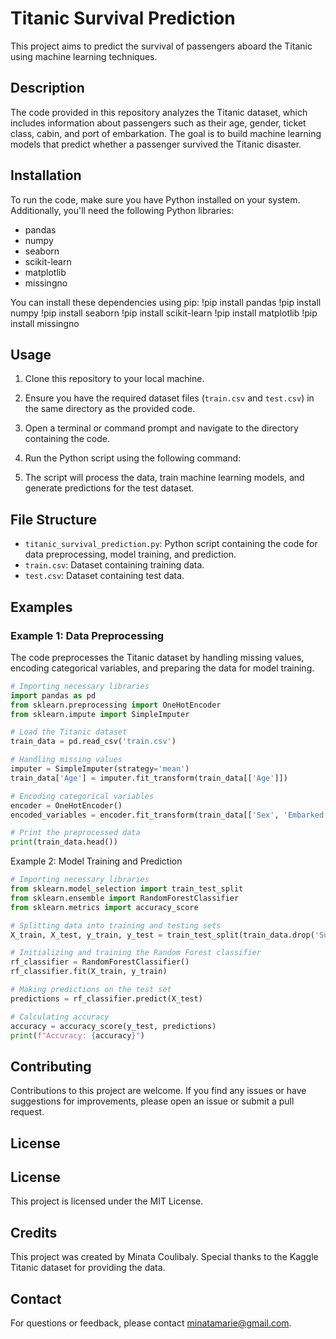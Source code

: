 # Titanic Survival Prediction

This project aims to predict the survival of passengers aboard the Titanic using machine learning techniques.

## Description

The code provided in this repository analyzes the Titanic dataset, which includes information about passengers such as their age, gender, ticket class, cabin, and port of embarkation. The goal is to build machine learning models that predict whether a passenger survived the Titanic disaster.

## Installation

To run the code, make sure you have Python installed on your system. Additionally, you'll need the following Python libraries:

- pandas
- numpy
- seaborn
- scikit-learn
- matplotlib
- missingno

You can install these dependencies using pip:
!pip install pandas 
!pip install numpy 
!pip install seaborn 
!pip install scikit-learn 
!pip install matplotlib 
!pip install missingno

## Usage

1. Clone this repository to your local machine.
2. Ensure you have the required dataset files (`train.csv` and `test.csv`) in the same directory as the provided code.
3. Open a terminal or command prompt and navigate to the directory containing the code.
4. Run the Python script using the following command:


5. The script will process the data, train machine learning models, and generate predictions for the test dataset.

## File Structure

- `titanic_survival_prediction.py`: Python script containing the code for data preprocessing, model training, and prediction.
- `train.csv`: Dataset containing training data.
- `test.csv`: Dataset containing test data.

## Examples

### Example 1: Data Preprocessing

The code preprocesses the Titanic dataset by handling missing values, encoding categorical variables, and preparing the data for model training.

```python
# Importing necessary libraries
import pandas as pd
from sklearn.preprocessing import OneHotEncoder
from sklearn.impute import SimpleImputer

# Load the Titanic dataset
train_data = pd.read_csv('train.csv')

# Handling missing values
imputer = SimpleImputer(strategy='mean')
train_data['Age'] = imputer.fit_transform(train_data[['Age']])

# Encoding categorical variables
encoder = OneHotEncoder()
encoded_variables = encoder.fit_transform(train_data[['Sex', 'Embarked']])

# Print the preprocessed data
print(train_data.head())
```

Example 2: Model Training and Prediction

```python
# Importing necessary libraries
from sklearn.model_selection import train_test_split
from sklearn.ensemble import RandomForestClassifier
from sklearn.metrics import accuracy_score

# Splitting data into training and testing sets
X_train, X_test, y_train, y_test = train_test_split(train_data.drop('Survived', axis=1), train_data['Survived'], test_size=0.2, random_state=42)

# Initializing and training the Random Forest classifier
rf_classifier = RandomForestClassifier()
rf_classifier.fit(X_train, y_train)

# Making predictions on the test set
predictions = rf_classifier.predict(X_test)

# Calculating accuracy
accuracy = accuracy_score(y_test, predictions)
print(f"Accuracy: {accuracy}")
```

## Contributing

Contributions to this project are welcome. If you find any issues or have suggestions for improvements, please open an issue or submit a pull request.

## License

## License

This project is licensed under the MIT License.

## Credits

This project was created by Minata Coulibaly. Special thanks to the Kaggle Titanic dataset for providing the data.

## Contact

For questions or feedback, please contact minatamarie@gmail.com.
